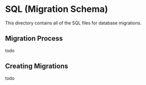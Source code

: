 # SQL (Migration Schema)

This directory contains all of the SQL files for database migrations.

## Migration Process

todo

## Creating Migrations

todo
